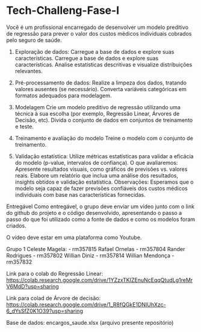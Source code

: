 # Tech-Challeng-Fase-I
 
Você é um profissional encarregado de desenvolver um modelo preditivo de regressão para prever o valor dos custos médicos individuais cobrados pelo seguro de saúde.

1) Exploração de dados: Carregue a base de dados e explore suas características. Carregue a base de dados e explore suas características. Analise estatísticas descritivas e visualize distribuições relevantes.

2) Pré-processamento de dados: Realize a limpeza dos dados, tratando valores ausentes (se necessário). Converta variáveis categóricas em formatos adequados para modelagem.

3) Modelagem Crie um modelo preditivo de regressão utilizando uma técnica à sua escolha (por exemplo, Regressão Linear, Árvores de Decisão, etc). Divida o conjunto de dados em conjuntos de treinamento e teste.

4) Treinamento e avaliação do modelo Treine o modelo com o conjunto de treinamento.

5) Validação estatística: Utilize métricas estatísticas para validar a eficácia do modelo (p-value, intervalos de confiança). O que avaliaremos: Apresente resultados visuais, como gráficos de previsões vs. valores reais. Elabore um relatório que inclua uma análise dos resultados, insights obtidos e validação estatística. Observações: Esperamos que o modelo seja capaz de fazer previsões confiáveis dos custos médicos individuais com base nas características fornecidas.

Entregável Como entregável, o grupo deve enviar um vídeo junto com o link do github do projeto e o código desenvolvido, apresentando o passo a passo do que foi utilizado como a fonte de dados e como os modelos foram criados.

O vídeo deve estar em uma plataforma como Youtube.

Grupo  1 
Celeste Magela: - rm357815
Rafael Ornelas - rm357804
Rander Rodrigues - rm357802
Willian Diniz - rm357814
Willian Mendonça - rm357832

Link para o colab do Regressão Linear:
https://colab.research.google.com/drive/1YZzxTKIZEnuNcEqqQtudLg1reMrV6MdD?usp=sharing

Link para colad de Árvore de decisão:
https://colab.research.google.com/drive/1_R8fQGkE1DNIUhXzc-6_dYsSfZ0K1O39?usp=sharing

Base de dados: encargos_saude.xlsx (arquivo presente repositório)
